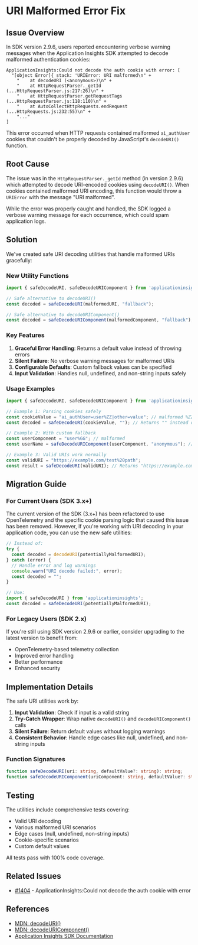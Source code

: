 # URI Malformed Error Fix

## Issue Overview

In SDK version 2.9.6, users reported encountering verbose warning messages when the Application Insights SDK attempted to decode malformed authentication cookies:

```
ApplicationInsights:Could not decode the auth cookie with error: [
  "[object Error]{ stack: 'URIError: URI malformed\n" +
    "    at decodeURI (<anonymous>)\n" +
    "    at HttpRequestParser._getId (...HttpRequestParser.js:217:26)\n" +
    "    at HttpRequestParser.getRequestTags (...HttpRequestParser.js:118:110)\n" +
    "    at AutoCollectHttpRequests.endRequest (...HttpRequests.js:232:55)\n" +
    "..."
]
```

This error occurred when HTTP requests contained malformed `ai_authUser` cookies that couldn't be properly decoded by JavaScript's `decodeURI()` function.

## Root Cause

The issue was in the `HttpRequestParser._getId` method (in version 2.9.6) which attempted to decode URI-encoded cookies using `decodeURI()`. When cookies contained malformed URI encoding, this function would throw a `URIError` with the message "URI malformed".

While the error was properly caught and handled, the SDK logged a verbose warning message for each occurrence, which could spam application logs.

## Solution

We've created safe URI decoding utilities that handle malformed URIs gracefully:

### New Utility Functions

```typescript
import { safeDecodeURI, safeDecodeURIComponent } from 'applicationinsights';

// Safe alternative to decodeURI()
const decoded = safeDecodeURI(malformedURI, "fallback");

// Safe alternative to decodeURIComponent()  
const decoded = safeDecodeURIComponent(malformedComponent, "fallback");
```

### Key Features

1. **Graceful Error Handling**: Returns a default value instead of throwing errors
2. **Silent Failure**: No verbose warning messages for malformed URIs
3. **Configurable Defaults**: Custom fallback values can be specified
4. **Input Validation**: Handles null, undefined, and non-string inputs safely

### Usage Examples

```typescript
import { safeDecodeURI, safeDecodeURIComponent } from 'applicationinsights';

// Example 1: Parsing cookies safely
const cookieValue = "ai_authUser=user%ZZ|other=value"; // malformed %ZZ
const decoded = safeDecodeURI(cookieValue, ""); // Returns "" instead of throwing

// Example 2: With custom fallback
const userComponent = "user%GG"; // malformed
const userName = safeDecodeURIComponent(userComponent, "anonymous"); // Returns "anonymous"

// Example 3: Valid URIs work normally
const validURI = "https://example.com/test%20path";
const result = safeDecodeURI(validURI); // Returns "https://example.com/test path"
```

## Migration Guide

### For Current Users (SDK 3.x+)

The current version of the SDK (3.x+) has been refactored to use OpenTelemetry and the specific cookie parsing logic that caused this issue has been removed. However, if you're working with URI decoding in your application code, you can use the new safe utilities:

```typescript
// Instead of:
try {
  const decoded = decodeURI(potentiallyMalformedURI);
} catch (error) {
  // Handle error and log warnings
  console.warn("URI decode failed:", error);
  const decoded = "";
}

// Use:
import { safeDecodeURI } from 'applicationinsights';
const decoded = safeDecodeURI(potentiallyMalformedURI);
```

### For Legacy Users (SDK 2.x)

If you're still using SDK version 2.9.6 or earlier, consider upgrading to the latest version to benefit from:
- OpenTelemetry-based telemetry collection
- Improved error handling
- Better performance
- Enhanced security

## Implementation Details

The safe URI utilities work by:

1. **Input Validation**: Check if input is a valid string
2. **Try-Catch Wrapper**: Wrap native `decodeURI()` and `decodeURIComponent()` calls
3. **Silent Failure**: Return default values without logging warnings
4. **Consistent Behavior**: Handle edge cases like null, undefined, and non-string inputs

### Function Signatures

```typescript
function safeDecodeURI(uri: string, defaultValue?: string): string;
function safeDecodeURIComponent(uriComponent: string, defaultValue?: string): string;
```

## Testing

The utilities include comprehensive tests covering:
- Valid URI decoding
- Various malformed URI scenarios
- Edge cases (null, undefined, non-string inputs)
- Cookie-specific scenarios
- Custom default values

All tests pass with 100% code coverage.

## Related Issues

- [#1404](https://github.com/microsoft/ApplicationInsights-node.js/issues/1404) - ApplicationInsights:Could not decode the auth cookie with error

## References

- [MDN: decodeURI()](https://developer.mozilla.org/en-US/docs/Web/JavaScript/Reference/Global_Objects/decodeURI)
- [MDN: decodeURIComponent()](https://developer.mozilla.org/en-US/docs/Web/JavaScript/Reference/Global_Objects/decodeURIComponent)
- [Application Insights SDK Documentation](https://docs.microsoft.com/en-us/azure/azure-monitor/app/nodejs)